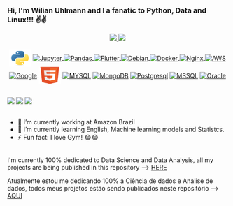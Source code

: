 ### Hi, I'm Wilian Uhlmann and I a fanatic to Python, Data and Linux!!! ✌✌


<div align="center">
    <a href="https://github.com/wilianuhlmann">
    <img height="180em" src="https://github-readme-stats.vercel.app/api?username=wilianuhlmann&show_icons=true&theme=tokyonight&include_all_commits=true&count_private=true"/>
    <img height="180em" src="https://github-readme-stats.vercel.app/api/top-langs/?username=wilianuhlmann&layout=compact&langs_count=7&theme=tokyonight"/>
</div>

<div align="center">
    <div style="display: inline_block"><br>
        <a href="https://www.python.org/" target="_blank"><img align="center" alt="Python" height="40" width="50" src="https://raw.githubusercontent.com/devicons/devicon/master/icons/python/python-original.svg"></a> 
        <a href="https://jupyter.org/" target="_blank"><img align="center" alt="Jupyter" height="40" width="50" src="https://cdn.jsdelivr.net/gh/devicons/devicon/icons/jupyter/jupyter-original-wordmark.svg" /> </a>
        <a href="https://pandas.pydata.org/" target="_blank"><img align="center" alt="Pandas"  height="40" width="50" src="https://cdn.jsdelivr.net/gh/devicons/devicon/icons/pandas/pandas-original.svg" /> </a>
        <a href="https://flutter.dev/" target="_blank"><img align="center" alt="Flutter"  height="40" width="50" src="https://cdn.jsdelivr.net/gh/devicons/devicon/icons/flutter/flutter-original.svg" /> </a>
        <a href="https://www.debian.org/" target="_blank"><img align="center" alt="Debian"  height="40" width="50" src="https://cdn.jsdelivr.net/gh/devicons/devicon/icons/debian/debian-original.svg" /> </a>
        <a href="https://www.docker.com/" target="_blank"><img align="center" alt="Docker"  height="40" width="50" src="https://cdn.jsdelivr.net/gh/devicons/devicon/icons/docker/docker-original.svg" /> </a>
        <a href="https://www.nginx.com/" target="_blank"><img align="center" alt="Nginx"  height="40" width="50" src="https://cdn.jsdelivr.net/gh/devicons/devicon/icons/nginx/nginx-original.svg" /> </a>
        <a href="https://aws.amazon.com/pt/" target="_blank"><img align="center" alt="AWS"  height="40" width="50" src="https://cdn.jsdelivr.net/gh/devicons/devicon/icons/amazonwebservices/amazonwebservices-original-wordmark.svg" /> </a>
        <a href="https://cloud.google.com" target="_blank"><img align="center" alt="Google"  height="40" width="50" src="https://cdn.jsdelivr.net/gh/devicons/devicon/icons/googlecloud/googlecloud-original.svg" /> </a>
        <a href="https://www.w3schools.com/html/default.asp" target="_blank"><img align="center" alt="HTML5"  height="40" width="50" src="https://raw.githubusercontent.com/devicons/devicon/master/icons/html5/html5-original.svg"> </a>
        <a href="https://www.mysql.com/" target="_blank"><img align="center" alt="MYSQL"  height="40" width="50" src="https://cdn.jsdelivr.net/gh/devicons/devicon/icons/mysql/mysql-original.svg" /> </a>
        <a href="https://www.mongodb.com" target="_blank"><img align="center" alt="MongoDB"  height="40" width="50" src="https://cdn.jsdelivr.net/gh/devicons/devicon/icons/mongodb/mongodb-original.svg" /> </a>
        <a href="https://www.postgresql.org/" target="_blank"><img align="center" alt="Postgresql"  height="40" width="50" src="https://cdn.jsdelivr.net/gh/devicons/devicon/icons/postgresql/postgresql-original.svg" /> </a>
        <a href="https://www.microsoft.com/pt-br/sql-server/sql-server-downloads" target="_blank"><img align="center" alt="MSSQL"  height="40" width="50" src="https://cdn.jsdelivr.net/gh/devicons/devicon/icons/microsoftsqlserver/microsoftsqlserver-plain.svg" /> </a>
        <a href="https://www.oracle.com/br/database/" target="_blank"><img align="center" alt="Oracle"  height="40" width="50" src="https://cdn.jsdelivr.net/gh/devicons/devicon/icons/oracle/oracle-original.svg" /> </a>
    </div>
</div>

 ##
  
<div> 
  <a href="https://www.youtube.com/channel/UCn6Dm0VgHvt_mLiWsvHyX8A" target="_blank"><img src="https://img.shields.io/badge/YouTube-FF0000?style=for-the-badge&logo=youtube&logoColor=white" target="_blank"></a>
  <a href="https://www.instagram.com/datasciencedeverdade/?hl=pt" target="_blank"><img src="https://img.shields.io/badge/-Instagram-%23E4405F?style=for-the-badge&logo=instagram&logoColor=white" target="_blank"></a>
  <a href="https://www.linkedin.com/in/wiliancesaruhlmann/" target="_blank"><img src="https://img.shields.io/badge/-LinkedIn-%230077B5?style=for-the-badge&logo=linkedin&logoColor=white" target="_blank"></a>  
</div>

  ##
  
- 🔭 I’m currently working at Amazon Brazil
- 🌱 I’m currently learning English, Machine learning models and Statistcs.
- ⚡ Fun fact: I love Gym! 😂😂

##

<div>
    <p>I'm currently 100% dedicated to Data Science and Data Analysis, all my projects are being published in this repository --> <a href="https://github.com/wilianuhlmann/DataScience" target="_blank">HERE</a></p>
    <p>Atualmente estou me dedicando 100% a Ciência de dados e Analise de dados, todos meus projetos estão sendo publicados neste repositório  --> <a href="https://github.com/wilianuhlmann/DataScience" target="_blank">AQUI</a></p>   
    </div>
